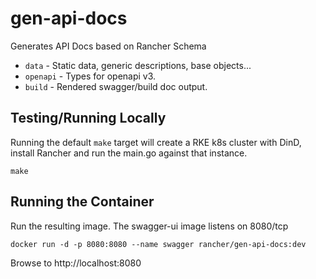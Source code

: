 # gen-api-docs

Generates API Docs based on Rancher Schema

* `data` - Static data, generic descriptions, base objects...
* `openapi` - Types for openapi v3.
* `build` - Rendered swagger/build doc output.

## Testing/Running Locally

Running the default `make` target will create a RKE k8s cluster with DinD, install Rancher and run the main.go against that instance.

```plain
make
```

## Running the Container

Run the resulting image.  The swagger-ui image listens on 8080/tcp

```plain
docker run -d -p 8080:8080 --name swagger rancher/gen-api-docs:dev
```

Browse to http://localhost:8080